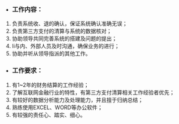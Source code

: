 * ### 工作内容：

1. 负责系统收、退的确认，保证系统确认准确无误；
1. 负责第三方支付的清算与系统的数据核对；
1. 协助领导共同完善系统的搭建及问题的提出；
1. li与内、外部人员及时沟通，确保业务的进行；
1. 协助并听从领导指派的其他工作。

* ### 工作要求：

1. 有1~2年的财务结算的工作经验；
1. 了解互联网金融行业的特性，有第三方支付清算相关工作经验者优先；
1. 有较好的数据分析能力及处理能力，并且擅于归纳总结；
1. 熟练使用EXCEL、WORD等办公软件；
1. 有较强的责任心、踏实、细心。
